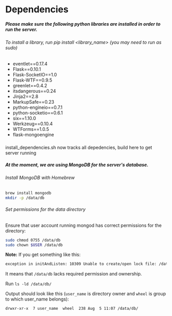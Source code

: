 # Dependencies
##### Please make sure the following python libraries are installed in order to run the server.
###### To install a library, run pip install <*library_name*> (you may need to run as sudo)
* eventlet==0.17.4
* Flask==0.10.1
* Flask-SocketIO==1.0
* Flask-WTF==0.9.5
* greenlet==0.4.2
* itsdangerous==0.24
* Jinja2==2.8
* MarkupSafe==0.23
* python-engineio==0.7.1
* python-socketio==0.6.1
* six==1.10.0
* Werkzeug==0.10.4
* WTForms==1.0.5
* flask-mongoengine

#####
install_dependencies.sh now tracks all depedencies, build here to get server running

##### At the moment, we are using MongoDB for the server's database.

###### Install MongoDB with Homebrew

```bash
brew install mongodb
mkdir -p /data/db
```
###### Set permissions for the data directory
Ensure that user account running mongod has correct permissions for the directory:

```bash
sudo chmod 0755 /data/db
sudo chown $USER /data/db
```

**Note:** If you get something like this:
```bash
exception in initAndListen: 10309 Unable to create/open lock file: /data/db/mongod.lock errno:13 Permission denied Is a mongod instance already running?, terminating
```

It means that `/data/db` lacks required permission and ownership.

Run `ls -ld /data/db/`

Output should look like this (`user_name` is directory owner and `wheel` is group to which user_name belongs):
```bash
drwxr-xr-x  7 user_name  wheel  238 Aug  5 11:07 /data/db/
